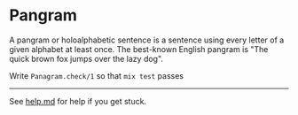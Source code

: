 # Pangram

A pangram or holoalphabetic sentence is a sentence using every letter of a given alphabet at least once. The best-known English pangram is "The quick brown fox jumps over the lazy dog".

Write `Panagram.check/1` so that `mix test` passes

---

See [help.md](./help.md) for help if you get stuck.
